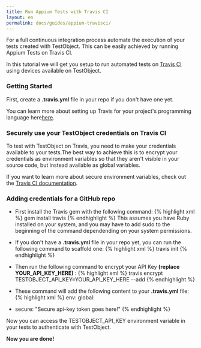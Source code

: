 ```yaml
---
title: Run Appium Tests with Travis CI
layout: en
permalink: docs/guides/appium-travisci/
---
```


For a full continuous integration process automate the execution of your tests created with TestObject. This can be easily achieved by running Appium Tests on Travis CI.

In this tutorial we will get you setup to run automated tests on <a href="https://travis-ci.org" target="_blank">Travis CI</a> using devices available on TestObject.

<h3 id="getting_started">Getting Started</h3>

First, create a <strong>.travis.yml</strong> file in your repo if you don't have one yet.

You can learn more about setting up Travis for your project's programming language here<a href="http://docs.travis-ci.com/user/getting-started/#Getting-started" target="_blank">here</a>.

<h3 id="step1">Securely use your TestObject credentials on Travis CI</h3>


To test with TestObject on Travis, you need to make your credentials available to your tests.The best way to achieve this is to encrypt your credentials as environment variables so that they aren't visible in your source code, but instead available as global variables.

If you want to learn more about secure environment variables, check out the <a href="http://docs.travis-ci.com/user/build-configuration/#Secure-environment-variables" target="_blank">Travis CI documentation</a>.


<h3 id="step2">Adding credentials for a GitHub repo</h3>

+ First install the Travis gem with the following command:
{% highlight xml %}
gem install travis
{% endhighlight %}
This assumes you have Ruby installed on your system, and you may have to add sudo to the beginning of the command dependending on your system permissions.

+ If you don't have a <strong>.travis.yml</strong> file in your repo yet, you can run the following command to scaffold one:
{% highlight xml %}
travis init
{% endhighlight %}

+ Then run the following command to encrypt your API Key <strong>(replace YOUR_API_KEY_HERE)</strong> :
{% highlight xml %}
travis encrypt TESTOBJECT_API_KEY=YOUR_API_KEY_HERE --add
{% endhighlight %}

+ These command will add the following content to your <strong>.travis.yml</strong> file:
{% highlight xml %}
env:
global:
- secure: "Secure api-key token goes here!"
{% endhighlight %}

Now you can access the TESTOBJECT_API_KEY environment variable in your tests to authenticate with TestObject.

<strong>Now you are done!</strong></br></br>
